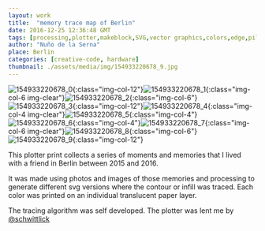 ```yaml
---
layout: work
title:  "memory trace map of Berlin"
date: 2016-12-25 12:36:48 GMT
tags: [processing,plotter,makeblock,SVG,vector graphics,colors,edge,pilot,draw,Berlin,creative code]
author: "Nuño de la Serna"
place: Berlin
categories: [creative-code, hardware]
thumbnail: ./assets/media/img/154933220678_9.jpg
---
```


![154933220678_0](./assets/media/img/154933220678_0.jpg){:class="img-col-12"}![154933220678_1](./assets/media/img/154933220678_1.jpg){:class="img-col-6 img-clear"}![154933220678_2](./assets/media/img/154933220678_2.jpg){:class="img-col-6"}![154933220678_3](./assets/media/img/154933220678_3.jpg){:class="img-col-12"}![154933220678_4](./assets/media/img/154933220678_4.gif){:class="img-col-4 img-clear"}![154933220678_5](./assets/media/img/154933220678_5.gif){:class="img-col-4"}![154933220678_6](./assets/media/img/154933220678_6.gif){:class="img-col-4"}![154933220678_7](./assets/media/img/154933220678_7.jpg){:class="img-col-6 img-clear"}![154933220678_8](./assets/media/img/154933220678_8.jpg){:class="img-col-6"}![154933220678_9](./assets/media/img/154933220678_9.jpg){:class="img-col-12"}

This plotter print collects a series of moments and memories that I lived with a friend in Berlin between 2015 and 2016.

It was made using photos and images of those memories and processing to generate different svg versions where the contour or infill was traced. Each color was printed on an individual translucent paper layer.

The tracing algorithm was self developed. The plotter was lent me by [@schwittlick](https://www.instagram.com/schwittlick/)
